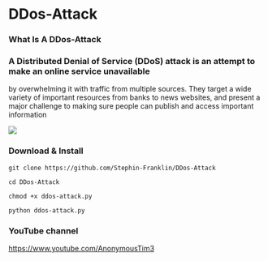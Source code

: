 # DDos-Attack 
### What Is A DDos-Attack

### A Distributed Denial of Service (DDoS) attack is an attempt to make an online service unavailable 
by overwhelming it with traffic from multiple sources. They target a wide variety of important resources
from banks to news websites, and present a major challenge to making sure people can publish and access important information

![](https://github.com/Stephin-Franklin/DDos-Attack/blob/master/Screenshot_20191110-140138.png)

### Download & Install
```
git clone https://github.com/Stephin-Franklin/DDos-Attack

cd DDos-Attack

chmod +x ddos-attack.py

python ddos-attack.py
```

### YouTube channel

https://www.youtube.com/AnonymousTim3
